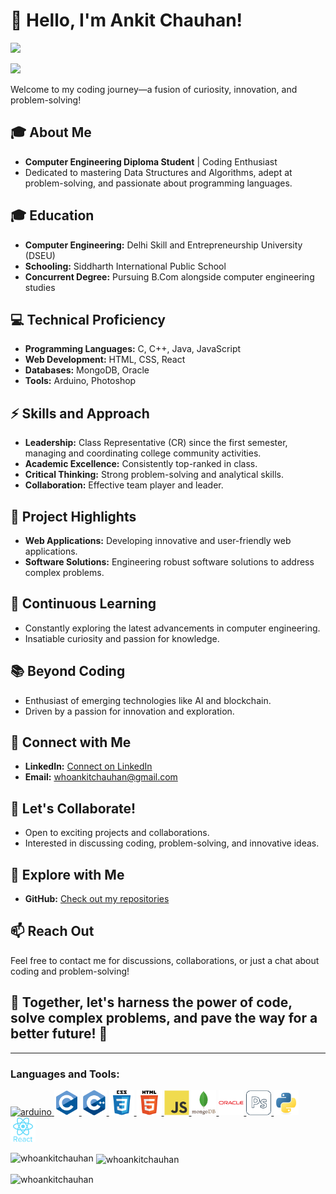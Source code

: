 # 👋 Hello, I'm Ankit Chauhan!

<img src="https://user-images.githubusercontent.com/74038190/212749695-a6817c5a-a794-462b-afca-1b5ce7dd5e63.gif" width="500">

![](https://komarev.com/ghpvc/?username=whoankitchauhan&abbreviated=true)


Welcome to my coding journey—a fusion of curiosity, innovation, and problem-solving!

## 🎓 About Me

- **Computer Engineering Diploma Student** | Coding Enthusiast
- Dedicated to mastering Data Structures and Algorithms, adept at problem-solving, and passionate about programming languages.

## 🎓 Education

- **Computer Engineering:** Delhi Skill and Entrepreneurship University (DSEU)
- **Schooling:** Siddharth International Public School
- **Concurrent Degree:** Pursuing B.Com alongside computer engineering studies

## 💻 Technical Proficiency

- **Programming Languages:** C, C++, Java, JavaScript
- **Web Development:** HTML, CSS, React
- **Databases:** MongoDB, Oracle
- **Tools:** Arduino, Photoshop

## ⚡️ Skills and Approach

- **Leadership:** Class Representative (CR) since the first semester, managing and coordinating college community activities.
- **Academic Excellence:** Consistently top-ranked in class.
- **Critical Thinking:** Strong problem-solving and analytical skills.
- **Collaboration:** Effective team player and leader.

## 🚀 Project Highlights

- **Web Applications:** Developing innovative and user-friendly web applications.
- **Software Solutions:** Engineering robust software solutions to address complex problems.

## 🌱 Continuous Learning

- Constantly exploring the latest advancements in computer engineering.
- Insatiable curiosity and passion for knowledge.

## 📚 Beyond Coding

- Enthusiast of emerging technologies like AI and blockchain.
- Driven by a passion for innovation and exploration.

## 🌟 Connect with Me

- **LinkedIn:** [Connect on LinkedIn](https://www.linkedin.com/in/whoankitchauhan)
- **Email:** [whoankitchauhan@gmail.com](mailto:whoankitchauhan@gmail.com)

## 🌟 Let's Collaborate!

- Open to exciting projects and collaborations.
- Interested in discussing coding, problem-solving, and innovative ideas.

## 🌟 Explore with Me

- **GitHub:** [Check out my repositories](https://github.com/whoankitchauhan)

## 📫 Reach Out

Feel free to contact me for discussions, collaborations, or just a chat about coding and problem-solving!

## 🌟 Together, let's harness the power of code, solve complex problems, and pave the way for a better future! 🚀

---

<h3 align="left">Languages and Tools:</h3>
<p align="left">
  <a href="https://www.arduino.cc/" target="_blank" rel="noreferrer"> 
    <img src="https://cdn.worldvectorlogo.com/logos/arduino-1.svg" alt="arduino" width="40" height="40"/> 
  </a> 
  <a href="https://www.cprogramming.com/" target="_blank" rel="noreferrer"> 
    <img src="https://raw.githubusercontent.com/devicons/devicon/master/icons/c/c-original.svg" alt="c" width="40" height="40"/> 
  </a> 
  <a href="https://www.w3schools.com/cpp/" target="_blank" rel="noreferrer"> 
    <img src="https://raw.githubusercontent.com/devicons/devicon/master/icons/cplusplus/cplusplus-original.svg" alt="cplusplus" width="40" height="40"/> 
  </a> 
  <a href="https://www.w3schools.com/css/" target="_blank" rel="noreferrer"> 
    <img src="https://raw.githubusercontent.com/devicons/devicon/master/icons/css3/css3-original-wordmark.svg" alt="css3" width="40" height="40"/> 
  </a> 
  <a href="https://www.w3.org/html/" target="_blank" rel="noreferrer"> 
    <img src="https://raw.githubusercontent.com/devicons/devicon/master/icons/html5/html5-original-wordmark.svg" alt="html5" width="40" height="40"/> 
  </a> 
  <a href="https://developer.mozilla.org/en-US/docs/Web/JavaScript" target="_blank" rel="noreferrer"> 
    <img src="https://raw.githubusercontent.com/devicons/devicon/master/icons/javascript/javascript-original.svg" alt="javascript" width="40" height="40"/> 
  </a> 
  <a href="https://www.mongodb.com/" target="_blank" rel="noreferrer"> 
    <img src="https://raw.githubusercontent.com/devicons/devicon/master/icons/mongodb/mongodb-original-wordmark.svg" alt="mongodb" width="40" height="40"/> 
  </a> 
  <a href="https://www.oracle.com/" target="_blank" rel="noreferrer"> 
    <img src="https://raw.githubusercontent.com/devicons/devicon/master/icons/oracle/oracle-original.svg" alt="oracle" width="40" height="40"/> 
  </a> 
  <a href="https://www.photoshop.com/en" target="_blank" rel="noreferrer"> 
    <img src="https://raw.githubusercontent.com/devicons/devicon/master/icons/photoshop/photoshop-line.svg" alt="photoshop" width="40" height="40"/> 
  </a> 
  <a href="https://www.python.org" target="_blank" rel="noreferrer"> 
    <img src="https://raw.githubusercontent.com/devicons/devicon/master/icons/python/python-original.svg" alt="python" width="40" height="40"/> 
  </a> 
  <a href="https://reactjs.org/" target="_blank" rel="noreferrer"> 
    <img src="https://raw.githubusercontent.com/devicons/devicon/master/icons/react/react-original-wordmark.svg" alt="react" width="40" height="40"/> 
  </a> 
</p>

<p><img align="left" src="https://github-readme-stats.vercel.app/api/top-langs?username=whoankitchauhan&show_icons=true&locale=en&layout=compact" alt="whoankitchauhan" /></p>

<p>&nbsp;<img align="center" src="https://github-readme-stats.vercel.app/api?username=whoankitchauhan&show_icons=true&locale=en" alt="whoankitchauhan" /></p>

<p><img align="center" src="https://github-readme-streak-stats.herokuapp.com/?user=whoankitchauhan&" alt="whoankitchauhan" /></p>


